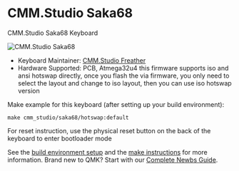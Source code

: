# CMM.Studio Saka68

CMM.Studio Saka68 Keyboard

![CMM.Studio Saka68](https://imgur.com/E1S43cs.png)




* Keyboard Maintainer: [CMM.Studio Freather](https://github.com/CMMS-Freather)
* Hardware Supported: PCB, Atmega32u4
this firmware supports iso and ansi hotswap directly, once you flash the via firmware, you only need to select the layout and change to iso layout, then you can use iso hotswap version

Make example for this keyboard (after setting up your build environment):

    make cmm_studio/saka68/hotswap:default


For reset instruction, use the physical reset button on the back of the keyboard to enter bootloader mode

See the [build environment setup](https://docs.qmk.fm/#/getting_started_build_tools) and the [make instructions](https://docs.qmk.fm/#/getting_started_make_guide) for more information. Brand new to QMK? Start with our [Complete Newbs Guide](https://docs.qmk.fm/#/newbs).
